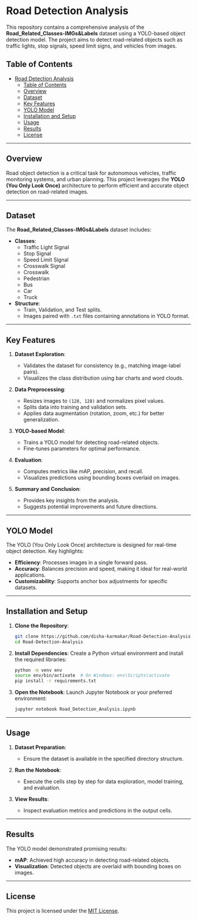 
# Road Detection Analysis

This repository contains a comprehensive analysis of the **Road_Related_Classes-IMGs&Labels** dataset using a YOLO-based object detection model. The project aims to detect road-related objects such as traffic lights, stop signals, speed limit signs, and vehicles from images.

## Table of Contents
- [Road Detection Analysis](#road-detection-analysis)
  - [Table of Contents](#table-of-contents)
  - [Overview](#overview)
  - [Dataset](#dataset)
  - [Key Features](#key-features)
  - [YOLO Model](#yolo-model)
  - [Installation and Setup](#installation-and-setup)
  - [Usage](#usage)
  - [Results](#results)
  - [License](#license)

---

## Overview

Road object detection is a critical task for autonomous vehicles, traffic monitoring systems, and urban planning. This project leverages the **YOLO (You Only Look Once)** architecture to perform efficient and accurate object detection on road-related images.

---

## Dataset

The **Road_Related_Classes-IMGs&Labels** dataset includes:
- **Classes**:
  - Traffic Light Signal
  - Stop Signal
  - Speed Limit Signal
  - Crosswalk Signal
  - Crosswalk
  - Pedestrian
  - Bus
  - Car
  - Truck
- **Structure**:
  - Train, Validation, and Test splits.
  - Images paired with `.txt` files containing annotations in YOLO format.

---

## Key Features

1. **Dataset Exploration**:
   - Validates the dataset for consistency (e.g., matching image-label pairs).
   - Visualizes the class distribution using bar charts and word clouds.

2. **Data Preprocessing**:
   - Resizes images to `(128, 128)` and normalizes pixel values.
   - Splits data into training and validation sets.
   - Applies data augmentation (rotation, zoom, etc.) for better generalization.

3. **YOLO-based Model**:
   - Trains a YOLO model for detecting road-related objects.
   - Fine-tunes parameters for optimal performance.

4. **Evaluation**:
   - Computes metrics like mAP, precision, and recall.
   - Visualizes predictions using bounding boxes overlaid on images.

5. **Summary and Conclusion**:
   - Provides key insights from the analysis.
   - Suggests potential improvements and future directions.

---

## YOLO Model

The YOLO (You Only Look Once) architecture is designed for real-time object detection. Key highlights:
- **Efficiency**: Processes images in a single forward pass.
- **Accuracy**: Balances precision and speed, making it ideal for real-world applications.
- **Customizability**: Supports anchor box adjustments for specific datasets.

---

## Installation and Setup

1. **Clone the Repository**:
   ```bash
   git clone https://github.com/disha-karmakar/Road-Detection-Analysis.git
   cd Road-Detection-Analysis
   ```

2. **Install Dependencies**:
   Create a Python virtual environment and install the required libraries:
   ```bash
   python -m venv env
   source env/bin/activate  # On Windows: env\Scripts\activate
   pip install -r requirements.txt
   ```

3. **Open the Notebook**:
   Launch Jupyter Notebook or your preferred environment:
   ```bash
   jupyter notebook Road_Detection_Analysis.ipynb
   ```

---

## Usage

1. **Dataset Preparation**:
   - Ensure the dataset is available in the specified directory structure.

2. **Run the Notebook**:
   - Execute the cells step by step for data exploration, model training, and evaluation.

3. **View Results**:
   - Inspect evaluation metrics and predictions in the output cells.

---

## Results

The YOLO model demonstrated promising results:
- **mAP**: Achieved high accuracy in detecting road-related objects.
- **Visualization**: Detected objects are overlaid with bounding boxes on images.

---

## License

This project is licensed under the [MIT License](LICENSE).
